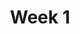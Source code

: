 ---
    title: Week 1
    weekNumber: 1
    days:
      - date: 2022-9-26
        events:
          "**LEC 2**{: .label .label-lecture } [Association and Causality](https://datahub.ucsd.edu/hub/user-redirect/git-pull?repo=https%3A%2F%2Fgithub.com%2Fdsc-courses%2Fdsc10-2022-fa&urlpath=tree%2Fdsc10-2022-fa%2Flectures%2Flec02%2Flec02.ipynb&branch=main) [✏️](resources/lectures/lec02/lec02.html)":
            "[CIT 2, 2.1-2.5](https://inferentialthinking.com/chapters/02/causality-and-experiments.html)"
                
          "**DIS 1**{: .label .label-disc } [Association and Causality](https://practice.dsc10.com/disc01)":
      - date: 2022-9-28
        events:
          "**LEC 3**{: .label .label-lecture } [Expressions and Data Types](http://datahub.ucsd.edu/user-redirect/git-sync?repo=https://github.com/dsc-courses/dsc10-2022-fa&subPath=lectures/lec03/lec03.ipynb) [✏️](resources/lectures/lec03/lec03.html)":
            "[BPD 1-6](https://notes.dsc10.com/01-getting_started/tools.html)"
                
      - date: 2022-9-30
        events:
          "**LEC 4**{: .label .label-lecture } [Strings and Arrays](http://datahub.ucsd.edu/user-redirect/git-sync?repo=https://github.com/dsc-courses/dsc10-2022-fa&subPath=lectures/lec04/lec04.ipynb) [✏️](resources/lectures/lec04/lec04.html) ([extra video](https://www.youtube.com/watch?v=w_witptT6Ts))":
            "[BPD 7-8](https://notes.dsc10.com/02-data_sets/arrays.html)"
                
      - date: 2022-10-1
        events:
          
          "**Lab 1**{: .label .label-lab } **[Expressions and Data Types](https://datahub.ucsd.edu/hub/user-redirect/git-pull?repo=https%3A%2F%2Fgithub.com%2Fdsc-courses%2Fdsc10-2022-fa&urlpath=tree%2Fdsc10-2022-fa%2Flabs%2Flab01%2Flab01.ipynb&branch=main)**":
---